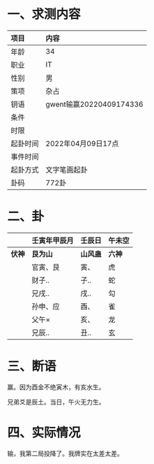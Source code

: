# 一、求测内容

| 项目     | 内容                    |
| :------- | :---------------------- |
| 年龄     | 34                      |
| 职业     | IT                      |
| 性别     | 男                      |
| 策项     | 杂占                    |
| 钥语     | gwent输赢20220409174336 |
| 条件     |                         |
| 时限     |                         |
| 起卦时间 | 2022年04月09日17点      |
| 事件时间 |                         |
| 起卦方式 | 文字笔画起卦            |
| 卦码     | 772卦                   |

# 二、卦

|                | 壬寅年甲辰月     | 壬辰日           | 午未空         |
| :------------- | :--------------- | :--------------- | :------------- |
| **伏神** | **艮为山** | **山风蛊** | **六神** |
|                | 官寅、艮         | 寅、             | 虎             |
|                | 财子..           | 子..             | 蛇             |
|                | 兄戌..           | 戌..             | 勾             |
|                | 孙申、应         | 酉、             | 雀             |
|                | 父午×           | 亥、             | 龙             |
|                | 兄辰..           | 丑..             | 玄             |

# 三、断语

赢。因为酉金不绝寅木，有亥水生。

兄弟爻是辰土。当日，午火无力生。


# 四、实际情况

输，我第二局投降了。我牌实在太差太差。
